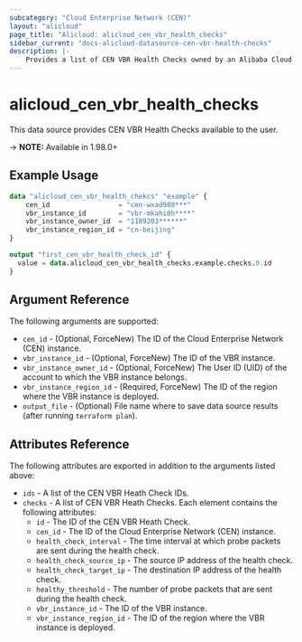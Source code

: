 ```yaml
---
subcategory: "Cloud Enterprise Network (CEN)"
layout: "alicloud"
page_title: "Alicloud: alicloud_cen_vbr_health_checks"
sidebar_current: "docs-alicloud-datasource-cen-vbr-health-checks"
description: |-
    Provides a list of CEN VBR Health Checks owned by an Alibaba Cloud account.
---
```


# alicloud\_cen\_vbr\_health\_checks

This data source provides CEN VBR Health Checks available to the user.

-> **NOTE:** Available in 1.98.0+

## Example Usage

```terraform
data "alicloud_cen_vbr_health_chekcs" "example" {
    cen_id                 = "cen-wxad980***"
    vbr_instance_id        = "vbr-mkahi8h****"
    vbr_instance_owner_id  = "1189203******"
    vbr_instance_region_id = "cn-beijing"
}

output "first_cen_vbr_health_check_id" {
  value = data.alicloud_cen_vbr_health_checks.example.checks.0.id
}
```

## Argument Reference

The following arguments are supported:

* `cen_id` - (Optional, ForceNew) The ID of the Cloud Enterprise Network (CEN) instance.
* `vbr_instance_id` - (Optional, ForceNew) The ID of the VBR instance.
* `vbr_instance_owner_id` - (Optional, ForceNew) The User ID (UID) of the account to which the VBR instance belongs.
* `vbr_instance_region_id` - (Required, ForceNew) The ID of the region where the VBR instance is deployed.
* `output_file` - (Optional) File name where to save data source results (after running `terraform plan`).

## Attributes Reference

The following attributes are exported in addition to the arguments listed above:

* `ids` - A list of the CEN VBR Heath Check IDs.
* `checks` - A list of CEN VBR Heath Checks. Each element contains the following attributes:
  * `id` - The ID of the CEN VBR Heath Check.
  * `cen_id` - The ID of the Cloud Enterprise Network (CEN) instance.
  * `health_check_interval` - The time interval at which probe packets are sent during the health check.
  * `health_check_source_ip` - The source IP address of the health check.
  * `health_check_target_ip` - The destination IP address of the health check.
  * `healthy_threshold` - The number of probe packets that are sent during the health check.
  * `vbr_instance_id` - The ID of the VBR instance.
  * `vbr_instance_region_id` - The ID of the region where the VBR instance is deployed.
